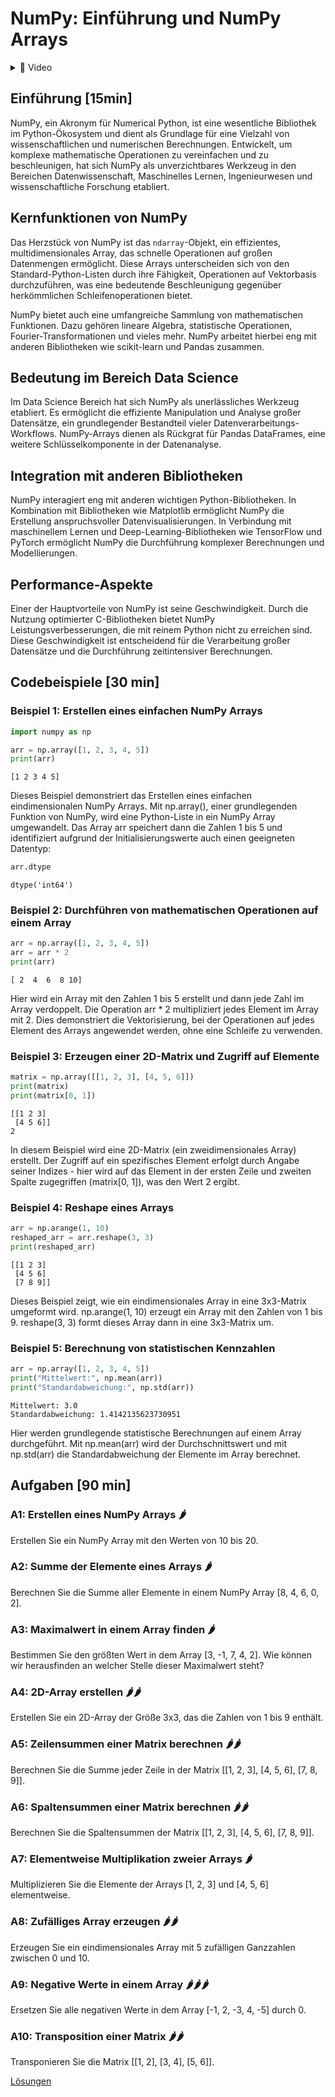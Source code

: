# NumPy: Einführung und NumPy Arrays

<details>
<summary>
🎦 Video
</summary>
<iframe width="560" height="315" src="https://www.youtube.com/embed/c-u25uel9d0?si=Ld4LhIGjaH6v1bpb" title="YouTube video player" frameborder="0" allow="accelerometer; autoplay; clipboard-write; encrypted-media; gyroscope; picture-in-picture; web-share" allowfullscreen></iframe>
</details>


## Einführung [15min]

NumPy, ein Akronym für Numerical Python, ist eine wesentliche Bibliothek im Python-Ökosystem und dient als Grundlage für eine Vielzahl von wissenschaftlichen und numerischen Berechnungen. Entwickelt, um komplexe mathematische Operationen zu vereinfachen und zu beschleunigen, hat sich NumPy als unverzichtbares Werkzeug in den Bereichen Datenwissenschaft, Maschinelles Lernen, Ingenieurwesen und wissenschaftliche Forschung etabliert.

## Kernfunktionen von NumPy

Das Herzstück von NumPy ist das `ndarray`-Objekt, ein effizientes, multidimensionales Array, das schnelle Operationen auf großen Datenmengen ermöglicht. Diese Arrays unterscheiden sich von den Standard-Python-Listen durch ihre Fähigkeit, Operationen auf Vektorbasis durchzuführen, was eine bedeutende Beschleunigung gegenüber herkömmlichen Schleifenoperationen bietet.

NumPy bietet auch eine umfangreiche Sammlung von mathematischen Funktionen. Dazu gehören lineare Algebra, statistische Operationen, Fourier-Transformationen und vieles mehr. NumPy arbeitet hierbei eng mit anderen Bibliotheken wie scikit-learn und Pandas zusammen.

## Bedeutung im Bereich Data Science

Im Data Science Bereich hat sich NumPy als unerlässliches Werkzeug etabliert. Es ermöglicht die effiziente Manipulation und Analyse großer Datensätze, ein grundlegender Bestandteil vieler Datenverarbeitungs-Workflows. NumPy-Arrays dienen als Rückgrat für Pandas DataFrames, eine weitere Schlüsselkomponente in der Datenanalyse.

## Integration mit anderen Bibliotheken

NumPy interagiert eng mit anderen wichtigen Python-Bibliotheken. In Kombination mit Bibliotheken wie Matplotlib ermöglicht NumPy die Erstellung anspruchsvoller Datenvisualisierungen. In Verbindung mit maschinellem Lernen und Deep-Learning-Bibliotheken wie TensorFlow und PyTorch ermöglicht NumPy die Durchführung komplexer Berechnungen und Modellierungen.

## Performance-Aspekte

Einer der Hauptvorteile von NumPy ist seine Geschwindigkeit. Durch die Nutzung optimierter C-Bibliotheken bietet NumPy Leistungsverbesserungen, die mit reinem Python nicht zu erreichen sind. Diese Geschwindigkeit ist entscheidend für die Verarbeitung großer Datensätze und die Durchführung zeitintensiver Berechnungen.

## Codebeispiele [30 min]

### Beispiel 1: Erstellen eines einfachen NumPy Arrays


```python
import numpy as np

arr = np.array([1, 2, 3, 4, 5])
print(arr)
```

    [1 2 3 4 5]


Dieses Beispiel demonstriert das Erstellen eines einfachen eindimensionalen NumPy Arrays. Mit np.array(), einer grundlegenden Funktion von NumPy, wird eine Python-Liste in ein NumPy Array umgewandelt. Das Array arr speichert dann die Zahlen 1 bis 5 und identifiziert aufgrund der Initialisierungswerte auch einen geeigneten Datentyp:


```python
arr.dtype
```




    dtype('int64')



### Beispiel 2: Durchführen von mathematischen Operationen auf einem Array


```python
arr = np.array([1, 2, 3, 4, 5])
arr = arr * 2
print(arr)
```

    [ 2  4  6  8 10]


Hier wird ein Array mit den Zahlen 1 bis 5 erstellt und dann jede Zahl im Array verdoppelt. Die Operation arr * 2 multipliziert jedes Element im Array mit 2. Dies demonstriert die Vektorisierung, bei der Operationen auf jedes Element des Arrays angewendet werden, ohne eine Schleife zu verwenden.

### Beispiel 3: Erzeugen einer 2D-Matrix und Zugriff auf Elemente


```python
matrix = np.array([[1, 2, 3], [4, 5, 6]])
print(matrix)
print(matrix[0, 1])
```

    [[1 2 3]
     [4 5 6]]
    2


In diesem Beispiel wird eine 2D-Matrix (ein zweidimensionales Array) erstellt. Der Zugriff auf ein spezifisches Element erfolgt durch Angabe seiner Indizes - hier wird auf das Element in der ersten Zeile und zweiten Spalte zugegriffen (matrix[0, 1]), was den Wert 2 ergibt.

### Beispiel 4: Reshape eines Arrays


```python
arr = np.arange(1, 10)
reshaped_arr = arr.reshape(3, 3)
print(reshaped_arr)
```

    [[1 2 3]
     [4 5 6]
     [7 8 9]]


Dieses Beispiel zeigt, wie ein eindimensionales Array in eine 3x3-Matrix umgeformt wird. np.arange(1, 10) erzeugt ein Array mit den Zahlen von 1 bis 9. reshape(3, 3) formt dieses Array dann in eine 3x3-Matrix um.

### Beispiel 5: Berechnung von statistischen Kennzahlen


```python
arr = np.array([1, 2, 3, 4, 5])
print("Mittelwert:", np.mean(arr))
print("Standardabweichung:", np.std(arr))
```

    Mittelwert: 3.0
    Standardabweichung: 1.4142135623730951


Hier werden grundlegende statistische Berechnungen auf einem Array durchgeführt. Mit np.mean(arr) wird der Durchschnittswert und mit np.std(arr) die Standardabweichung der Elemente im Array berechnet.

## Aufgaben [90 min]

### A1: Erstellen eines NumPy Arrays 🌶️

Erstellen Sie ein NumPy Array mit den Werten von 10 bis 20.



### A2: Summe der Elemente eines Arrays 🌶️

Berechnen Sie die Summe aller Elemente in einem NumPy Array [8, 4, 6, 0, 2].




### A3: Maximalwert in einem Array finden 🌶️

Bestimmen Sie den größten Wert in dem Array [3, -1, 7, 4, 2]. Wie können wir herausfinden an welcher Stelle dieser Maximalwert steht?





### A4: 2D-Array erstellen 🌶️🌶️

Erstellen Sie ein 2D-Array der Größe 3x3, das die Zahlen von 1 bis 9 enthält.



### A5: Zeilensummen einer Matrix berechnen 🌶️🌶️

Berechnen Sie die Summe jeder Zeile in der Matrix [[1, 2, 3], [4, 5, 6], [7, 8, 9]].




### A6: Spaltensummen einer Matrix berechnen 🌶️🌶️

Berechnen Sie die Spaltensummen der Matrix [[1, 2, 3], [4, 5, 6], [7, 8, 9]].




### A7: Elementweise Multiplikation zweier Arrays 🌶️

Multiplizieren Sie die Elemente der Arrays [1, 2, 3] und [4, 5, 6] elementweise.




### A8: Zufälliges Array erzeugen 🌶️🌶️

Erzeugen Sie ein eindimensionales Array mit 5 zufälligen Ganzzahlen zwischen 0 und 10.



### A9: Negative Werte in einem Array 🌶️🌶️🌶️

Ersetzen Sie alle negativen Werte in dem Array [-1, 2, -3, 4, -5] durch 0.




### A10: Transposition einer Matrix 🌶️🌶️

Transponieren Sie die Matrix [[1, 2], [3, 4], [5, 6]].




[Lösungen](numpy_arrays_loesungen.md)

